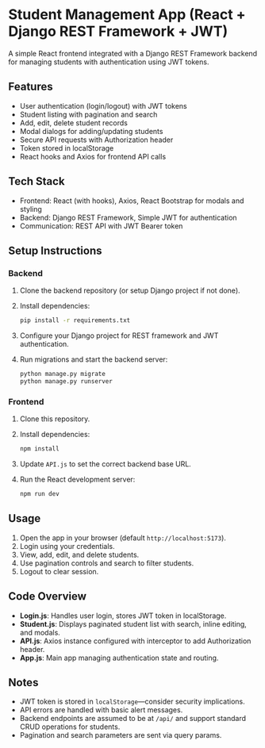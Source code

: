 # Student Management App (React + Django REST Framework + JWT)

A simple React frontend integrated with a Django REST Framework backend for managing students with authentication using JWT tokens.

## Features

* User authentication (login/logout) with JWT tokens
* Student listing with pagination and search
* Add, edit, delete student records
* Modal dialogs for adding/updating students
* Secure API requests with Authorization header
* Token stored in localStorage
* React hooks and Axios for frontend API calls

## Tech Stack

* Frontend: React (with hooks), Axios, React Bootstrap for modals and styling
* Backend: Django REST Framework, Simple JWT for authentication
* Communication: REST API with JWT Bearer token

## Setup Instructions

### Backend

1. Clone the backend repository (or setup Django project if not done).

2. Install dependencies:

   ```bash
   pip install -r requirements.txt
   ```

3. Configure your Django project for REST framework and JWT authentication.

4. Run migrations and start the backend server:

   ```bash
   python manage.py migrate
   python manage.py runserver
   ```

### Frontend

1. Clone this repository.

2. Install dependencies:

   ```bash
   npm install
   ```

3. Update `API.js` to set the correct backend base URL.

4. Run the React development server:

   ```bash
   npm run dev
   ```

## Usage

1. Open the app in your browser (default `http://localhost:5173`).
2. Login using your credentials.
3. View, add, edit, and delete students.
4. Use pagination controls and search to filter students.
5. Logout to clear session.

## Code Overview

* **Login.js**: Handles user login, stores JWT token in localStorage.
* **Student.js**: Displays paginated student list with search, inline editing, and modals.
* **API.js**: Axios instance configured with interceptor to add Authorization header.
* **App.js**: Main app managing authentication state and routing.

## Notes

* JWT token is stored in `localStorage`—consider security implications.
* API errors are handled with basic alert messages.
* Backend endpoints are assumed to be at `/api/` and support standard CRUD operations for students.
* Pagination and search parameters are sent via query params.
